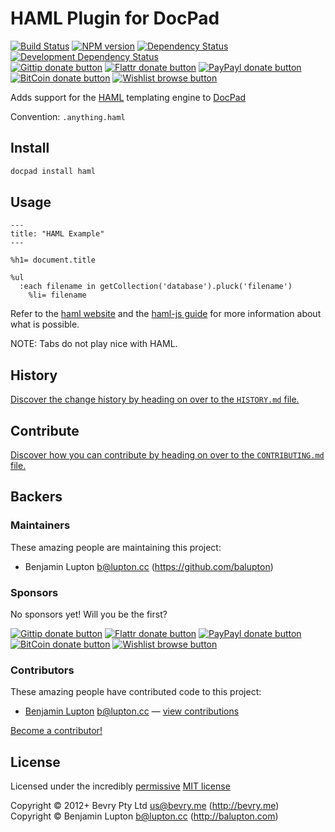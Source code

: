 # HAML Plugin for DocPad

<!-- BADGES/ -->

[![Build Status](http://img.shields.io/travis-ci/docpad/docpad-plugin-haml.png?branch=master)](http://travis-ci.org/docpad/docpad-plugin-haml "Check this project's build status on TravisCI")
[![NPM version](http://badge.fury.io/js/docpad-plugin-haml.png)](https://npmjs.org/package/docpad-plugin-haml "View this project on NPM")
[![Dependency Status](https://david-dm.org/docpad/docpad-plugin-haml.png?theme=shields.io)](https://david-dm.org/docpad/docpad-plugin-haml)
[![Development Dependency Status](https://david-dm.org/docpad/docpad-plugin-haml/dev-status.png?theme=shields.io)](https://david-dm.org/docpad/docpad-plugin-haml#info=devDependencies)<br/>
[![Gittip donate button](http://img.shields.io/gittip/docpad.png)](https://www.gittip.com/docpad/ "Donate weekly to this project using Gittip")
[![Flattr donate button](http://img.shields.io/flattr/donate.png?color=yellow)](http://flattr.com/thing/344188/balupton-on-Flattr "Donate monthly to this project using Flattr")
[![PayPayl donate button](http://img.shields.io/paypal/donate.png?color=yellow)](https://www.paypal.com/cgi-bin/webscr?cmd=_s-xclick&hosted_button_id=QB8GQPZAH84N6 "Donate once-off to this project using Paypal")
[![BitCoin donate button](http://img.shields.io/bitcoin/donate.png?color=yellow)](https://coinbase.com/checkouts/9ef59f5479eec1d97d63382c9ebcb93a "Donate once-off to this project using BitCoin")
[![Wishlist browse button](http://img.shields.io/wishlist/browse.png?color=yellow)](http://amzn.com/w/2F8TXKSNAFG4V "Buy an item on our wishlist for us")

<!-- /BADGES -->


Adds support for the [HAML](http://haml.info/) templating engine to [DocPad](https://docpad.org)

Convention:  `.anything.haml`


## Install

``` bash
docpad install haml
```

## Usage

``` haml
---
title: "HAML Example"
---

%h1= document.title

%ul
  :each filename in getCollection('database').pluck('filename')
    %li= filename
```

Refer to the [haml website](http://haml.info) and the [haml-js guide](https://github.com/creationix/haml-js#executable-javascript-not-output) for more information about what is possible.

NOTE: Tabs do not play nice with HAML.


<!-- HISTORY/ -->

## History
[Discover the change history by heading on over to the `HISTORY.md` file.](https://github.com/docpad/docpad-plugin-haml/blob/master/HISTORY.md#files)

<!-- /HISTORY -->


<!-- CONTRIBUTE/ -->

## Contribute

[Discover how you can contribute by heading on over to the `CONTRIBUTING.md` file.](https://github.com/docpad/docpad-plugin-haml/blob/master/CONTRIBUTING.md#files)

<!-- /CONTRIBUTE -->


<!-- BACKERS/ -->

## Backers

### Maintainers

These amazing people are maintaining this project:

- Benjamin Lupton <b@lupton.cc> (https://github.com/balupton)

### Sponsors

No sponsors yet! Will you be the first?

[![Gittip donate button](http://img.shields.io/gittip/docpad.png)](https://www.gittip.com/docpad/ "Donate weekly to this project using Gittip")
[![Flattr donate button](http://img.shields.io/flattr/donate.png?color=yellow)](http://flattr.com/thing/344188/balupton-on-Flattr "Donate monthly to this project using Flattr")
[![PayPayl donate button](http://img.shields.io/paypal/donate.png?color=yellow)](https://www.paypal.com/cgi-bin/webscr?cmd=_s-xclick&hosted_button_id=QB8GQPZAH84N6 "Donate once-off to this project using Paypal")
[![BitCoin donate button](http://img.shields.io/bitcoin/donate.png?color=yellow)](https://coinbase.com/checkouts/9ef59f5479eec1d97d63382c9ebcb93a "Donate once-off to this project using BitCoin")
[![Wishlist browse button](http://img.shields.io/wishlist/browse.png?color=yellow)](http://amzn.com/w/2F8TXKSNAFG4V "Buy an item on our wishlist for us")

### Contributors

These amazing people have contributed code to this project:

- [Benjamin Lupton](https://github.com/balupton) <b@lupton.cc> — [view contributions](https://github.com/docpad/docpad-plugin-haml/commits?author=balupton)

[Become a contributor!](https://github.com/docpad/docpad-plugin-haml/blob/master/CONTRIBUTING.md#files)

<!-- /BACKERS -->


<!-- LICENSE/ -->

## License

Licensed under the incredibly [permissive](http://en.wikipedia.org/wiki/Permissive_free_software_licence) [MIT license](http://creativecommons.org/licenses/MIT/)

Copyright &copy; 2012+ Bevry Pty Ltd <us@bevry.me> (http://bevry.me)
<br/>Copyright &copy; Benjamin Lupton <b@lupton.cc> (http://balupton.com)

<!-- /LICENSE -->


